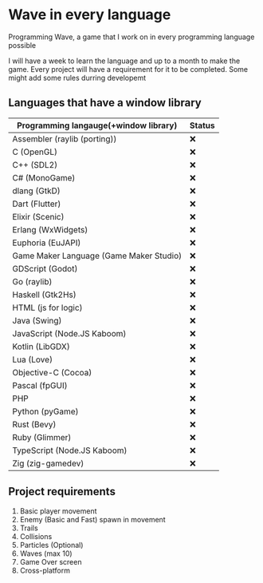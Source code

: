 # Wave in every language

Programming Wave, a game that I work on in every programming language possible

I will have a week to learn the language and up to a month to make the game.
Every project will have a requirement for it to be completed.
Some might add some rules durring developemt

## Languages that have a window library 

| Programming langauge(+window library) | Status |
|---------------------------------------|--------|
| Assembler (raylib (porting)) | ❌ |
| C (OpenGL) | ❌ |
| C++ (SDL2) | ❌ |
| C# (MonoGame) | ❌ |
| dlang (GtkD) | ❌ |
| Dart (Flutter) | ❌ |
| Elixir (Scenic) | ❌ |
| Erlang (WxWidgets) | ❌ |
| Euphoria (EuJAPI) | ❌ |
| Game Maker Language (Game Maker Studio) | ❌ |
| GDScript (Godot) | ❌ |
| Go (raylib) | ❌ |
| Haskell (Gtk2Hs) | ❌ |
| HTML (js for logic)| ❌ |
| Java (Swing) | ❌ |
| JavaScript (Node.JS Kaboom) | ❌ |
| Kotlin (LibGDX) | ❌ |
| Lua (Love) | ❌ |
| Objective-C (Cocoa) | ❌ |
| Pascal (fpGUI) | ❌ |
| PHP | ❌ |
| Python (pyGame) | ❌ |
| Rust (Bevy) | ❌ |
| Ruby (Glimmer) | ❌ |
| TypeScript (Node.JS Kaboom) | ❌ |
| Zig (zig-gamedev) | ❌ |

## Project requirements
1. Basic player movement
2. Enemy (Basic and Fast) spawn in movement
3. Trails
4. Collisions
5. Particles (Optional)
6. Waves (max 10)
7. Game Over screen
8. Cross-platform
